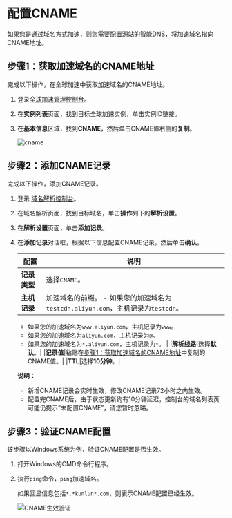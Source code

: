 # 配置CNAME

如果您是通过域名方式加速，则您需要配置源站的智能DNS，将加速域名指向CNAME地址。

## 步骤1：获取加速域名的CNAME地址

完成以下操作，在全球加速中获取加速域名的CNAME地址。

1.  登录[全球加速管理控制台](https://ga.console.aliyun.com/list)。

2.  在**实例列表**页面，找到目标全球加速实例，单击实例ID链接。

3.  在**基本信息**区域，找到**CNAME**，然后单击CNAME值右侧的**复制**。

    ![cname](https://static-aliyun-doc.oss-accelerate.aliyuncs.com/assets/img/zh-CN/1011724261/p83352.png)


## 步骤2：添加CNAME记录

完成以下操作，添加CNAME记录。

1.  登录 [域名解析控制台](https://dns.console.aliyun.com/#/dns/domainList)。

2.  在域名解析页面，找到目标域名，单击**操作**列下的**解析设置**。

3.  在**解析设置**页面，单击**添加记录**。

4.  在**添加记录**对话框，根据以下信息配置CNAME记录，然后单击**确认**。

    |配置|说明|
    |--|--|
    |**记录类型**|选择`CNAME`。|
    |**主机记录**|加速域名的前缀。     -   如果您的加速域名为`testcdn.aliyun.com`，主机记录为`testcdn`。
    -   如果您的加速域名为`www.aliyun.com`，主机记录为`www`。
    -   如果您的加速域名为`aliyun.com`，主机记录为`@`。
    -   如果您的加速域名为`*.aliyun.com`，主机记录为`*`。 |
    |**解析线路**|选择**默认**。|
    |**记录值**|粘贴在[步骤1：获取加速域名的CNAME地址](#section_3hx_e4l_3t7)中复制的CNAME值。|
    |**TTL**|选择**10分钟**。|

    **说明：**

    -   新增CNAME记录会实时生效，修改CNAME记录72小时之内生效。
    -   配置完CNAME后，由于状态更新约有10分钟延迟，控制台的域名列表页可能仍提示“未配置CNAME”，请您暂时忽略。

## 步骤3：验证CNAME配置

该步骤以Windows系统为例，验证CNAME配置是否生效。

1.  打开Windows的CMD命令行程序。

2.  执行`ping`命令，`ping`加速域名。

    如果回显信息包括`*.*kunlun*.com`，则表示CNAME配置已经生效。

    ![CNAME生效验证](https://static-aliyun-doc.oss-accelerate.aliyuncs.com/assets/img/zh-CN/9618134161/p66693.png)


